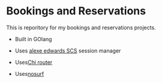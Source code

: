 # Bookings and Reservations
This is reporitory for my bookings and reservations projects.
- Built in GOlang

- Uses [alexe edwards SCS](https://github.com/alexedwards/scs/v2) session manager
- Uses[Chi router](https://github.com/go-chi/chi)
- Uses[nosurf](https://github.com/justinas/nosurf) 